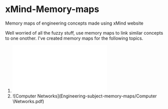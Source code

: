 # xMind-Memory-maps
Memory maps of engineering concepts made using xMind website

Well worried of all the fuzzy stuff, use memory maps to link similar concepts to one onother. I've created memory maps for the following topics.
 
 1. ![Antennas](Engineering-subject-memory-maps/Antennas.pdf) 
 2. ![Computer Networks](Engineering-subject-memory-maps/Computer \Networks.pdf)


